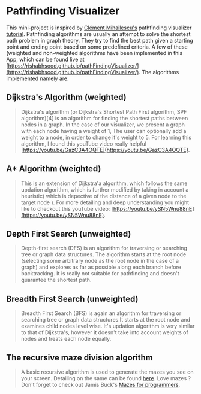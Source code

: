 # Pathfinding Visualizer
This mini-project is inspired by [Clément Mihailescu's](https://github.com/clementmihailescu) pathfinding visualizer [tutorial](https://youtu.be/msttfIHHkak). Pathfinding algorithms are usually an attempt to solve the shortest path problem in graph theory. They try to find the best path given a starting point and ending point based on some predefined criteria. A few of these (weighted and non-weighted algorithms have been implemented in this App, which can be found live at [https://rishabhsood.github.io/pathFindingVisualizer/](https://rishabhsood.github.io/pathFindingVisualizer/). The algorithms implemented namely are:

## Dijkstra's Algorithm (weighted)
> Dijkstra's algorithm (or Dijkstra's Shortest Path First algorithm, SPF algorithm)[4] is an algorithm for finding the shortest paths between nodes in a graph. In the case of our visualizer, we present a graph with each node having a weight of 1, The user can optionally add a weight to a node, in order to change it's weight to 5. For learning this algorithm, I found this youTube video really helpful [https://youtu.be/GazC3A4OQTE](https://youtu.be/GazC3A4OQTE).

## A* Algorithm (weighted)
> This is an extension of Dijkstra'a algorithm, which follows the same updation algorithm, which is further modified by taking in account a heuristic( which is depective of the distance of a given node to the target node ). For more detailing and deep understanding you might like to checkout this youTube video: [https://youtu.be/ySN5Wnu88nE](https://youtu.be/ySN5Wnu88nE).

## Depth First Search (unweighted)
> Depth-first search (DFS) is an algorithm for traversing or searching tree or graph data structures. The algorithm starts at the root node (selecting some arbitrary node as the root node in the case of a graph) and explores as far as possible along each branch before backtracking. It is really not suitable for pathfinding and doesn't guarantee the shortest path.

## Breadth First Search (unweighted)
> Breadth First Search (BFS) is again an algorithm for traversing or searching tree or graph data structures.It starts at the root node and examines child nodes level wise. It's updation algorithm is very similar to that of Dijkstra's, however it doesn't take into account weights of nodes and treats each node equally.

## The recursive maze division algorithm
> A basic recursive algorithm is used to generate the mazes you see on your screen. Detailing on the same can be found [here](http://weblog.jamisbuck.org/2011/1/12/maze-generation-recursive-division-algorithm). Love mazes ? Don't forget to check out Jamis Buck's [Mazes for programmers](http://www.mazesforprogrammers.com/).



